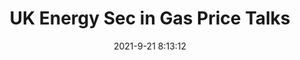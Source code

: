 ---
"title": "UK Energy Sec in Gas Price Talks"
"date": "2021-9-21 8:13:12"
"feed_name": "RIGZONE"
"feed_website": "http://www.rigzone.com/"
"feed_rss": "http://www.rigzone.com/news/rss/rigzone_latest.aspx"
"link": "https://www.rigzone.com/news/uk_energy_sec_in_gas_price_talks-21-sep-2021-166480-article/?rss=true"
"file": "_posts/2021-1-1-fb89e0fcad6a86c4ac5bfaf9767a7f59e06e7de2.md"
"accident": "0"
"drilling": "0"
"dead": "0"
"injured": "0"
"where": "unknown site"
---